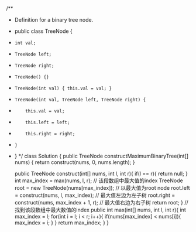 /**
 * Definition for a binary tree node.
 * public class TreeNode {
 *     int val;
 *     TreeNode left;
 *     TreeNode right;
 *     TreeNode() {}
 *     TreeNode(int val) { this.val = val; }
 *     TreeNode(int val, TreeNode left, TreeNode right) {
 *         this.val = val;
 *         this.left = left;
 *         this.right = right;
 *     }
 * }
 */
class Solution {
    public TreeNode constructMaximumBinaryTree(int[] nums) {
        return construct(nums, 0, nums.length);
    }
    
    public TreeNode construct(int[] nums, int l, int r){
        if(l == r){
            return null;
        }
        int max_index = max(nums, l, r);                     // 该段数组中最大值的index
        TreeNode root = new TreeNode(nums[max_index]);       // 以最大值为root node
        root.left = construct(nums, l, max_index);           // 最大值左边为左子树
        root.right = construct(nums, max_index + 1, r);      // 最大值右边为右子树
        return root;
    }
    // 找到该段数组中最大数值的index
    public int max(int[] nums, int l, int r){
        int max_index = l;
        for(int i = l; i < r; i++){
            if(nums[max_index] < nums[i]){
                max_index = i;
            }
        }
        return max_index;
    }
}